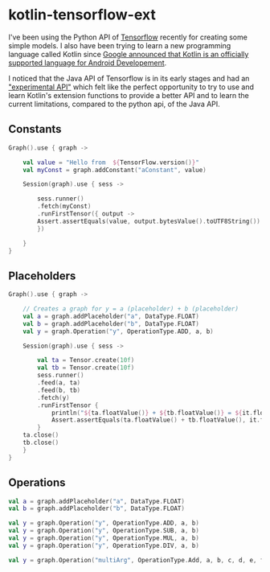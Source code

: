 # kotlin-tensorflow-ext

I've been using the Python API of [Tensorflow](https://www.tensorflow.org/)
recently for creating some simple models. I also have been trying to learn a new
programming language called Kotlin since [Google announced that Kotlin is an officially
                                          supported language for Android Developement](https://www.youtube.com/watch?v=d8ALcQiuPWs).

I noticed that the Java API of Tensorflow is in its early stages and had an ["experimental API"](https://www.tensorflow.org/api_docs/java/reference/org/tensorflow/package-summary)
which felt like the perfect opportunity to try to use and learn
Kotlin's extension functions to provide a better API and to learn the current limitations, compared to the python api, of the Java API.

## Constants
```kotlin
Graph().use { graph ->

    val value = "Hello from  ${TensorFlow.version()}"
    val myConst = graph.addConstant("aConstant", value)

    Session(graph).use { sess ->

        sess.runner()
        .fetch(myConst)
        .runFirstTensor({ output ->
        Assert.assertEquals(value, output.bytesValue().toUTF8String())
        })

    }
}
```

## Placeholders
```kotlin
Graph().use { graph ->

    // Creates a graph for y = a (placeholder) + b (placeholder)
    val a = graph.addPlaceholder("a", DataType.FLOAT)
    val b = graph.addPlaceholder("b", DataType.FLOAT)
    val y = graph.Operation("y", OperationType.ADD, a, b)

    Session(graph).use { sess ->

        val ta = Tensor.create(10f)
        val tb = Tensor.create(10f)
        sess.runner()
        .feed(a, ta)
        .feed(b, tb)
        .fetch(y)
        .runFirstTensor {
            println("${ta.floatValue()} + ${tb.floatValue()} = ${it.floatValue()}")
            Assert.assertEquals(ta.floatValue() + tb.floatValue(), it.floatValue())
        }
    ta.close()
    tb.close()
    }
}
```
## Operations
```kotlin
val a = graph.addPlaceholder("a", DataType.FLOAT)
val b = graph.addPlaceholder("b", DataType.FLOAT)

val y = graph.Operation("y", OperationType.ADD, a, b)
val y = graph.Operation("y", OperationType.SUB, a, b)
val y = graph.Operation("y", OperationType.MUL, a, b)
val y = graph.Operation("y", OperationType.DIV, a, b)

val y = graph.Operation("multiArg", OperationType.Add, a, b, c, d, e, f)
```
